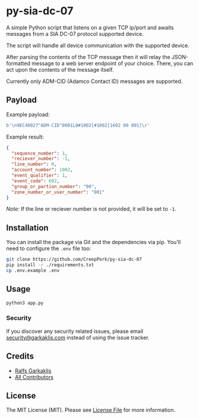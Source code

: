# py-sia-dc-07

A simple Python script that listens on a given TCP ip/port and awaits messages from a SIA DC-07 protocol supported device.

The script will handle all device communication with the supported device.

After parsing the contents of the TCP message then it will relay the JSON-formatted message to a web server endpoint of your choice. There, you can act upon the contents of the message itself.

Currently only ADM-CID (Adamco Contact ID) messages are supported.

## Payload

Example payload:

```py
b'\n9EC40027"ADM-CID"0001L0#1002[#1002|1602 00 001]\r'
```

Example result:

```json
{
  "sequence_number": 1,
  "reciever_number": -1,
  "line_number": 0,
  "account_number": 1002,
  "event_qualifier": 1,
  "event_code": 602,
  "group_or_partion_number": "00",
  "zone_number_or_user_number": "001"
}
```

_Note:_ If the line or reciever number is not provided, it will be set to `-1`.

## Installation

You can install the package via Git and the dependencies via pip. You'll need to configure the `.env` file too:

```bash
git clone https://github.com/CreepPork/py-sia-dc-07
pip install -r ./requirements.txt
cp .env.example .env
```

## Usage

```bash
python3 app.py
```

### Security

If you discover any security related issues, please email security@garkaklis.com instead of using the issue tracker.

## Credits

- [Ralfs Garkaklis](https://github.com/CreepPork)
- [All Contributors](https://github.com/CreepPork/py-sia-dc-07/contributors)

## License

The MIT License (MIT). Please see [License File](LICENSE.md) for more information.
